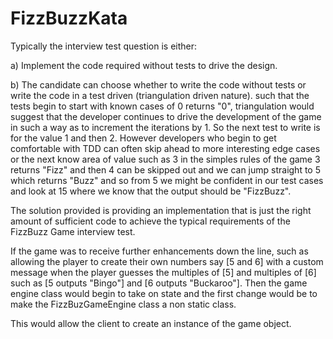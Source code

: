 # FizzBuzzKata

Typically the interview test question is either:

a) Implement the code required without tests to drive the design.

b) The candidate can choose whether to write the code without tests or write the code in a test driven (triangulation driven nature).
such that the tests begin to start with known cases of 0 returns "0", triangulation would suggest that the developer continues to drive the development of the game in such a way as to increment the iterations by 1.  So the next test to write is for the value 1 and then 2.
However developers who begin to get comfortable with TDD can often skip ahead to more interesting edge cases or the next know area of value such as 3 in the simples rules of the game 3 returns "Fizz" and then 4 can be skipped out and we can jump straight to 5 which returns "Buzz" and so from 5 we might be confident in our test cases and look at 15 where we know that the output should be "FizzBuzz".

The solution provided is providing an implementation that is just the right amount of sufficient code to achieve the typical requirements of the FizzBuzz Game interview test.

If the game was to receive further enhancements down the line, such as allowing the player to create their own numbers say [5 and 6] with a custom message when the player guesses the multiples of [5] and multiples of [6] such as [5 outputs "Bingo"] and [6 outputs "Buckaroo"].
Then the game engine class would begin to take on state and the first change would be to make the FizzBuzGameEngine class a non static class.

This would allow the client to create an instance of the game object.
